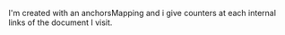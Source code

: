 I'm created with an anchorsMapping and i give counters at each internal links of the document I visit.
